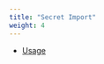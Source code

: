 ```yaml
---
title: "Secret Import"
weight: 4
---
```


* [Usage](https://falcosuessgott.github.io/vkv/import/usage/)
